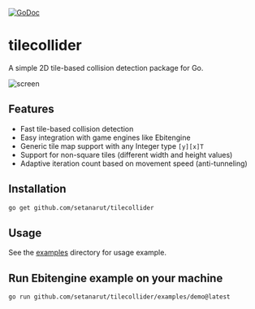 [![GoDoc](https://godoc.org/github.com/setanarut/tilecollider?status.svg)](https://pkg.go.dev/github.com/setanarut/tilecollider)

# tilecollider

A simple 2D tile-based collision detection package for Go.

![screen](https://github.com/user-attachments/assets/c2c3c53c-a4f5-4afb-b3a7-4812e0aeb9ab)

## Features

- Fast tile-based collision detection
- Easy integration with game engines like Ebitengine
- Generic tile map support with any Integer type `[y][x]T`
- Support for non-square tiles (different width and height values)
- Adaptive iteration count based on movement speed (anti-tunneling)

## Installation

```sh
go get github.com/setanarut/tilecollider
```

## Usage

See the [examples](./examples) directory for usage example.

## Run Ebitengine example on your machine

```sh
go run github.com/setanarut/tilecollider/examples/demo@latest
```
